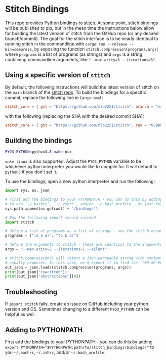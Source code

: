 # Stitch Bindings

This repo provides Python bindings to [stitch](https://github.com/mlb2251/stitch). At some point, stitch bindings will be published to pip, but in the mean time the instructions below allow for building the latest version of stitch from the GitHub repo (or any desired branch/commit). The goal for the stitch interface is to be nearly identical to running stitch in the commandline with `cargo run --release --bin=compress`, by exposing the function `stitch.compression(programs,args)` where `programs` is a list of programs (as strings) and `args` is a string containing commandline arguments, like `"--max-arity=3 --iterations=3"`.


## Using a specific version of `stitch`

By default, the following instructions will build the latest version of stitch on the `main` branch of the [stitch repo](https://github.com/mlb2251/stitch). To build the bindings for a specific commit, replace the following line in `Cargo.toml`:
```toml
stitch_core = { git = "https://github.com/mlb2251/stitch", branch = "main"}
```
with the following (replacing the SHA with the desired commit SHA):

```toml
stitch_core = { git = "https://github.com/mlb2251/stitch", rev = "058890ecc3c3137c5105d673979304edfb0ab333"}
```

## Building the bindings
```bash
PYO3_PYTHON=python3.8 make osx
```

`make linux` is also supported. Adjust the `PYO3_PYTHON` variable to be whichever python interpreter you would like to compile for. It will default to `python3` if you don't set it.

To use the bindings, open a new python interpreter and run the following:

```python
import sys, os, json

# First add the bindings to your PYTHONPATH - you can do this by adding `export PYTHONPATH="$PYTHONPATH:path/to/stitch_bindings/bindings/"`
# to you `~/.bashrc`, `~/.zshrc`, and/or `~/.bash_profile`, or just for the current session through sys.path.append() as below:
sys.path.append(os.getcwd() + '/bindings')

# Now the following import should succeed
import stitch

# define a list of programs as a list of strings - see the stitch documentation for supported program formats
programs = ["(a a a)", "(b b b)"]

# define the arguments to stitch - these are identical to the arguments to `cargo run --release --bin=compress`
args = "--max-arity=2 --iterations=1 --silent"

# stitch.compression() will return a json-parseable string with contents identical to out/out.json that the `--bin=compress`
# usually produces. In this case, we'd expect it to find the `(#0 #0 #0)` abstraction
out_json = json.loads(stitch.compression(programs, args))
print(out_json['rewritten'])
print(out_json['abstractions'][0])
```

## Troubleshooting
If `import stitch` fails, create an issue on GitHub including your python version and OS.
Sometimes changing to a different `PYO3_PYTHON` can be helpful as well.

## Adding to PYTHONPATH
First add the bindings to your PYTHONPATH - you can do this by adding `export PYTHONPATH="$PYTHONPATH:path/to/stitch_bindings/bindings/"`
to you `~/.bashrc`, `~/.zshrc`, and/or `~/.bash_profile`.
